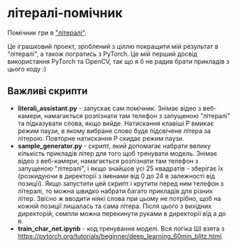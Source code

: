 # літералі-помічник
Помічник гри в ["літералі"](https://apps.apple.com/ua/app/%D0%BB%D1%96%D1%82%D0%B5%D1%80%D0%B0%D0%BB%D1%96/id1639535151?l=uk).

Це іграшковий проект, зроблений з ціллю покращити мій результат в "літералі", а також погратись з PyTorch. Це мій перший досвід використання PyTorch та OpenCV, так що я б не радив брати прикладів з цього коду :)

## Важливі скрипти
* **literali_assistant.py** - запускає сам помічник. Знімає відео з веб-камери, намагається розпізнати там телефон з запущеною "літералі" та підказувати слова, якщо вийде. Натискання клавіші P вмикає режим паузи, в якому вибране слово буде підсвічене літера за літерою. Повторне натискання P скидає режим паузи.
* **sample_generator.py** - скрипт, який допомагає набрати велику кількість прикладів літер для того щоб тренувати модель. Знімає відео з веб-камери, намагається розпізнати там телефон з запущеною "літералі", і якщо знайшов усі 25 квадратів - зберігає їх (розкидуючи в директорії з іменами від 0 до 24 в залежності від позиції). Якщо запустити цей скрипт і крутити перед ним телефон з літералі, то можна швидко набрати багато прикладів для різних літер. Звісно ж вводити ніякі слова при цьому не потрібно, щоб на кожній позиції лишалась та сама літера. Після цього з вихідних директорій, семпли можна перекинути руками в директорії від а до я.
* **train_char_net.ipynb** - код тренування моделі. Вся логіка ШІ взята з  https://pytorch.org/tutorials/beginner/deep_learning_60min_blitz.html.
